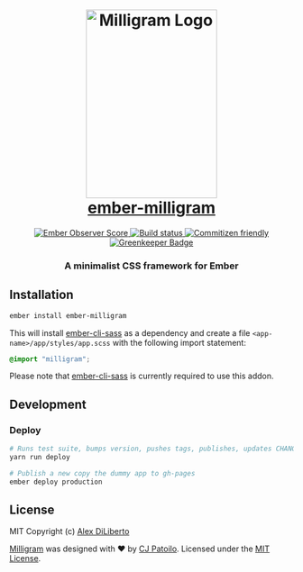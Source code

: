 <h1 align="center">
  <img width="232px" height="335px" src="https://cdn.rawgit.com/alexdiliberto/ember-milligram/master/tests/dummy/public/img/logo.svg" alt="Milligram Logo">
  <br>
  <a href="https://alexdiliberto.com/ember-milligram">ember-milligram</a>
  <br>
</h1>

<p align="center">
  <a href="http://emberobserver.com/addons/ember-transformicons">
    <img src="http://emberobserver.com/badges/ember-transformicons.svg"
      alt="Ember Observer Score">
  </a>
  <a href="https://travis-ci.org/alexdiliberto/ember-milligram">
    <img src="https://travis-ci.org/alexdiliberto/ember-milligram.svg?branch=master"
      alt="Build status">
  </a>
  <a href="https://commitizen.github.io/cz-cli/">
    <img src="https://img.shields.io/badge/commitizen-friendly-brightgreen.svg"
      alt="Commitizen friendly">
  </a>
  <a href="https://greenkeeper.io/">
    <img src="https://badges.greenkeeper.io/alexdiliberto/ember-transformicons.svg"
      alt="Greenkeeper Badge">
  </a>
</p>

<h3 align="center">
  A minimalist CSS framework for Ember
</h3>

## Installation

```sh
ember install ember-milligram
```

This will install [ember-cli-sass](https://github.com/aexmachina/ember-cli-sass) as a dependency and create a file `<app-name>/app/styles/app.scss` with the following import statement:

```scss
@import "milligram";
```

Please note that [ember-cli-sass](https://github.com/aexmachina/ember-cli-sass) is currently required to use this addon.

## Development

### Deploy

```sh
# Runs test suite, bumps version, pushes tags, publishes, updates CHANGELOG.md
yarn run deploy

# Publish a new copy the dummy app to gh-pages
ember deploy production
```

## License

MIT Copyright (c) [Alex DiLiberto](https://alexdiliberto.com/)

[Milligram](http://milligram.io/) was designed with ♥ by [CJ Patoilo](http://cjpatoilo.com/). Licensed under the [MIT License](https://github.com/milligram/milligram/blob/master/license).
